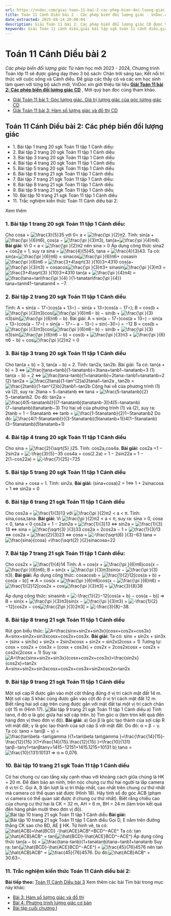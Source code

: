 ```yaml
---
url: https://vndoc.com/giai-toan-11-bai-2-cac-phep-bien-doi-luong-giac-cd-296410
title: Toán 11 Cánh Diều bài 2 - Các phép biến đổi lượng giác - VnDoc.com
date_extracted: 2025-04-14 20:00:04
description: Giải Toán 11 bài 2: Các phép biến đổi lượng giác CD được VnDoc sưu tầm và giới thiệu với lời giải chi tiết, rõ ràng theo khung chương trình sách giáo khoa Toán 11 Cánh diều. Mời các em cùng tham khảo để nắm được nội dung bài học.
keywords: Giải Toán 11 cánh diều,giải bài tập sgk toán 11 cánh diều,giải bài tập toán lớp 11,giải toán 11 bài 2 Các phép biến đổi lượng giác,hướng dẫn giải toán 11 bài 2 cánh diều,bài tập các phép biến đổi lượng giác lớp 11
---
```


# Toán 11 Cánh Diều bài 2
 _Các phép biến đổi lượng giác_
Từ năm học mới 2023 - 2024, Chương trình Toán lớp 11 sẽ được giảng dạy theo 3 bộ sách: Chân trời sáng tạo; Kết nối tri thức với cuộc sống và Cánh diều. Để giúp các thầy cô và các em học sinh làm quen với từng bộ sách mới, VnDoc xin giới thiệu tài liệu **[Giải Toán 11 bài 2: Các phép biến đổi lượng giác CD](<https://vndoc.com/giai-toan-11-bai-2-cac-phep-bien-doi-luong-giac-cd-296410>)** , Mời quý bạn đọc cùng tham khảo.
  * [Giải Toán 11 bài 1: Góc lượng giác. Giá trị lượng giác của góc lượng giác CD](<https://vndoc.com/giai-toan-11-bai-1-goc-luong-giac-gia-tri-luong-giac-cua-goc-luong-giac-cd-296408>)
  * [Giải Toán 11 bài 3: Hàm số lượng giác và đồ thị CD](<https://vndoc.com/giai-toan-11-bai-3-ham-so-luong-giac-va-do-thi-cd-296447>)

## Toán 11 Cánh Diều bài 2: Các phép biến đổi lượng giác
  * 1\. Bài tập 1 trang 20 sgk Toán 11 tập 1 Cánh diều:
  * 2\. Bài tập 2 trang 20 sgk Toán 11 tập 1 Cánh diều
  * 3\. Bài tập 3 trang 20 sgk Toán 11 tập 1 Cánh diều
  * 4\. Bài tập 4 trang 20 sgk Toán 11 tập 1 Cánh diều
  * 5\. Bài tập 5 trang 20 sgk Toán 11 tập 1 Cánh diều
  * 6\. Bài tập 6 trang 21 sgk Toán 11 tập 1 Cánh diều
  * 7\. Bài tập 7 trang 21 sgk Toán 11 tập 1 Cánh diều:
  * 8\. Bài tập 8 trang 21 sgk Toán 11 tập 1 Cánh diều
  * 9\. Bài tập 9 trang 21 sgk Toán 11 tập 1 Cánh diều
  * 10\. Bài tập 10 trang 21 sgk Toán 11 tập 1 Cánh diều
  * 11\. Trắc nghiệm kiến thức Toán 11 Cánh diều bài 2:

Xem thêm
### 1\. Bài tập 1 trang 20 sgk Toán 11 tập 1 Cánh diều:
Cho cosa = ![\\frac{3}{5}](https://i.vdoc.vn/data/image/blank.png)35 với 0< a < ![\\frac{\\pi }{2}](https://i.vdoc.vn/data/image/blank.png)π2.
Tính: sin\(a + ![\\frac{\\pi }{6}](https://i.vdoc.vn/data/image/blank.png)π6\), cos\(a − ![\\frac{\\pi }{3}](https://i.vdoc.vn/data/image/blank.png)π3\), tan\(a+![\\frac{\\pi }{4}](https://i.vdoc.vn/data/image/blank.png)π4\).
**Bài giải:**
Vì 0 < a < ![\\frac{\\pi }{2}](https://i.vdoc.vn/data/image/blank.png)π2 nên sina > 0
Áp dụng công thức sina2 \+ cos2a = 1, suy ra sina = ![\\frac{4}{5}](https://i.vdoc.vn/data/image/blank.png)45, tana = ![\\frac{4}{3}](https://i.vdoc.vn/data/image/blank.png)43.
Ta có: sin\(a+![\\frac{\\pi }{6}](https://i.vdoc.vn/data/image/blank.png)π6\) = sinacos![\\frac{\\pi }{6}](https://i.vdoc.vn/data/image/blank.png)π6\+ cosasin![\\frac{\\pi }{6}](https://i.vdoc.vn/data/image/blank.png)π6 = ![\\frac{3+4\\sqrt{3} }{10}](https://i.vdoc.vn/data/image/blank.png)3+4310
cos\(a−![\\frac{\\pi }{3}](https://i.vdoc.vn/data/image/blank.png)π3\) = cosacos![\\frac{\\pi }{3}](https://i.vdoc.vn/data/image/blank.png)π3\+ sinasin![\\frac{\\pi }{3}](https://i.vdoc.vn/data/image/blank.png)π3 = ![\\frac{3+4\\sqrt{3} }{10}](https://i.vdoc.vn/data/image/blank.png)3+4310
tan\(a + ![\\frac{\\pi }{4}](https://i.vdoc.vn/data/image/blank.png)π4\) = ![\\frac{tana+tan\\frac{\\pi }{4} }{1-tanatan\\frac{\\pi }{4}}](https://i.vdoc.vn/data/image/blank.png)tana+tanπ41−tanatanπ4 = −7.
### 2\. Bài tập 2 trang 20 sgk Toán 11 tập 1 Cánh diều
Tính:
A = sin\(a − 17∘\)cos\(a + 13∘\) − sin\(a + 13∘\)cos\(a − 17∘\);
B = cos\(b + ![\\frac{\\pi }{3}](https://i.vdoc.vn/data/image/blank.png)π3\)cos\(![\\frac{\\pi }{6}](https://i.vdoc.vn/data/image/blank.png)π6− b\) − sin\(b + ![\\frac{\\pi }{3}](https://i.vdoc.vn/data/image/blank.png)π3\)sin\(![\\frac{\\pi }{6}](https://i.vdoc.vn/data/image/blank.png)π6 − b\).
Bài giải:
A = sin\(a − 17∘\)cos\(a + 13∘\) − sin\(a + 13∘\)cos\(a − 17∘\)
= sin\(a − 17∘− a − 13∘\) = sin\(−30∘\) = −12
B = cos\(b + ![\\frac{\\pi }{3}](https://i.vdoc.vn/data/image/blank.png)π3\)cos\(![\\frac{\\pi }{6}](https://i.vdoc.vn/data/image/blank.png)π6− b\) − sin\(b + ![\\frac{\\pi }{3}](https://i.vdoc.vn/data/image/blank.png)π3\)sin\(![\\frac{\\pi }{6}](https://i.vdoc.vn/data/image/blank.png)π6 − b\)
= cos\(b + ![\\frac{\\pi }{3}](https://i.vdoc.vn/data/image/blank.png)π3 \+ ![\\frac{\\pi }{6}](https://i.vdoc.vn/data/image/blank.png)π6 − b\) = cos![\\frac{\\pi }{2}](https://i.vdoc.vn/data/image/blank.png)π2 = 0
### 3\. Bài tập 3 trang 20 sgk Toán 11 tập 1 Cánh diều
Cho tan\(a + b\) = 3, tan\(a − b\) = 2. Tính: tan2a, tan2b.
Bài giải:
Ta có: tan\(a + b\) = 3 ⇔ ![\\frac{tana+tanb}{1-tanatanb}=3](https://i.vdoc.vn/data/image/blank.png)tana+tanb1−tanatanb=3 \(1\)
tan\(a − b\) = 2 ⇔ ![\\frac{tana-tanb}{1+tanatanb}=2](https://i.vdoc.vn/data/image/blank.png)tana−tanb1+tanatanb=2 \(2\)
tan2a = ![\\frac{2tana}{1-tan^{2}a}](https://i.vdoc.vn/data/image/blank.png)2tana1−tan2a , tan2b = ![\\frac{2tanb}{1-tan^{2}b}](https://i.vdoc.vn/data/image/blank.png)2tanb1−tan2b
Cộng hai vế của phương trình \(1\) và \(2\), suy ra: 2tana = 5−tanatanb ⇔ tana = ![\\frac{5-tanatanb}{2}](https://i.vdoc.vn/data/image/blank.png)5−tanatanb2. Do đó: tan2a = ![\\frac{4\(5-tanatanb\)}{\(7-tanatanb\)\(tanatanb-3\)}](https://i.vdoc.vn/data/image/blank.png)4\(5−tanatanb\)\(7−tanatanb\)\(tanatanb−3\)
Trừ hai vế của phương trình \(1\) và \(2\), suy ra: 2tanb = 1 − 5tanatanb ⇔ tanb = ![\\frac{1-5tanatanb}{2}](https://i.vdoc.vn/data/image/blank.png)1−5tanatanb2 Do đó: ![\\frac{4\(1-5tanatanb\)}{\(3-5tanatanb\)\(5tanatanb+1\)}](https://i.vdoc.vn/data/image/blank.png)4\(1−5tanatanb\)\(3−5tanatanb\)\(5tanatanb+1\)
### 4\. Bài tập 4 trang 20 sgk Toán 11 tập 1 Cánh diều
Cho sina = ![\\frac{2}{\\sqrt{5} }](https://i.vdoc.vn/data/image/blank.png)25. Tính: cos2a,cos4a.
**Bài giải:**
cos2a =1 − 2sin2a = ![-\\frac{3}{5}](https://i.vdoc.vn/data/image/blank.png)−35
cos4a = cos\(2.2a\) = 1 − 2sin22a = 1 − 2\(1−cos22a\) = ![-\\frac{7}{25}](https://i.vdoc.vn/data/image/blank.png)−725
### 5\. Bài tập 5 trang 20 sgk Toán 11 tập 1 Cánh diều
Cho sina + cosa = 1. Tính: sin2a.
**Bài giải:**
\(sina+cosa\)2 = 1⇔ 1 + 2sinacosa = 1 ⇔ sin2a = 0
### 6\. Bài tập 6 trang 21 sgk Toán 11 tập 1 Cánh diều
Cho cos2a = ![\\frac{1}{3}](https://i.vdoc.vn/data/image/blank.png)13 với ![\\frac{\\pi }{2}](https://i.vdoc.vn/data/image/blank.png)π2 < a < π. Tính: sina,cosa,tana.
**Bài giải:**
Vì ![\\frac{\\pi }{2}](https://i.vdoc.vn/data/image/blank.png)π2 < a < π, suy ra: sina > 0, cosa < 0, tana < 0
cos2a = 1 − 2sin2a = ![\\frac{1}{3}](https://i.vdoc.vn/data/image/blank.png)13 ⇔ sin2a = ![\\frac{1}{3}](https://i.vdoc.vn/data/image/blank.png)13 ⇔ sina = ![\\frac{\\sqrt{3} }{3}](https://i.vdoc.vn/data/image/blank.png)33
cos2a = 2cos2a − 1 = ![\\frac{1}{3}](https://i.vdoc.vn/data/image/blank.png)13 ⇔ cos2a = ![\\frac{2}{3}](https://i.vdoc.vn/data/image/blank.png)23 ⇔ cosa = ![-\\frac{\\sqrt{6} }{3}](https://i.vdoc.vn/data/image/blank.png)−63
tana = ![\\frac{sina}{cosa} =\\frac{\\sqrt{2} }{2}](https://i.vdoc.vn/data/image/blank.png)sinacosa=22
### 7\. Bài tập 7 trang 21 sgk Toán 11 tập 1 Cánh diều:
Cho cos2x = ![\\frac{1}{4}](https://i.vdoc.vn/data/image/blank.png)14
Tính: A = cos\(x + ![\\frac{\\pi }{6}](https://i.vdoc.vn/data/image/blank.png)π6\)cos\(x − ![\\frac{\\pi }{6}](https://i.vdoc.vn/data/image/blank.png)π6\); B = sin\(x + ![\\frac{\\pi }{3}](https://i.vdoc.vn/data/image/blank.png)π3\)sin\(x − ![\\frac{\\pi }{3}](https://i.vdoc.vn/data/image/blank.png)π3\).
**Bài giải:**
Áp dụng công thức: cosacosb = ![\\frac{1}{2}](https://i.vdoc.vn/data/image/blank.png)12\[cos\(a + b\) + cos\(a − b\)\]
⇒ A = cos\(x + ![\\frac{\\pi }{6}](https://i.vdoc.vn/data/image/blank.png)π6\)cos\(x − ![\\frac{\\pi }{6}](https://i.vdoc.vn/data/image/blank.png)π6\) = ![\\frac{1}{2}](https://i.vdoc.vn/data/image/blank.png)12\[cos2x + cos![\\frac{\\pi }{3}](https://i.vdoc.vn/data/image/blank.png)π3\] = ![\\frac{3}{8}](https://i.vdoc.vn/data/image/blank.png)38
  
Áp dụng công thức: sinasinb = ![-\\frac{1}{2}](https://i.vdoc.vn/data/image/blank.png)−12\[cos\(a + b\) − cos\(a − b\)\]
⇒ B = sin\(x + ![\\frac{\\pi }{3}](https://i.vdoc.vn/data/image/blank.png)π3\)sin\(x − ![\\frac{\\pi }{3}](https://i.vdoc.vn/data/image/blank.png)π3\) = ![-\\frac{1}{2}](https://i.vdoc.vn/data/image/blank.png)−12\[cos2x − cos![\\frac{2\\pi }{3}](https://i.vdoc.vn/data/image/blank.png)2π3\] = ![-\\frac{3}{8}](https://i.vdoc.vn/data/image/blank.png)−38.
### 8\. Bài tập 8 trang 21 sgk Toán 11 tập 1 Cánh diều
Rút gọn biểu thức: ![A=\\frac{sinx+sin2x+sin3x}{cosx+cos2x+cos3x}](https://i.vdoc.vn/data/image/blank.png)A=sinx+sin2x+sin3xcosx+cos2x+cos3x.
**Bài giải:**
Ta có: sinx + sin2x + sin3x = \(sinx + sin3x\) + sin2x = 2sin2xcosx + sin2x
= sin2x\(2cosx + 1\)
Tương tự: cosx + cos2x + cos3x = \(cosx + cos3x\) + cos2x = 2cos2xcosx + cos2x
= cos2x\(2cosx + 1\)
Suy ra: ![A=\\frac{sinx+sin2x+sin3x}{cosx+cos2x+cos3x}=\\frac{sin2x}{cos2x}=tan2x](https://i.vdoc.vn/data/image/blank.png)A=sinx+sin2x+sin3xcosx+cos2x+cos3x=sin2xcos2x=tan2x
### 9\. Bài tập 9 trang 21 sgk Toán 11 tập 1 Cánh diều
Một sợi cáp R được gắn vào một cột thẳng đứng ở vị trí cách mặt đất 14 m. Một sợi cáp S khác cũng được gắn vào cột đó ở vị trí cách mặt đất 12 m. Biết rằng hai sợi cáp trên cùng được gắn với mặt đất tại một vị trí cách chân cột 15 m \(Hình 17\).
![Bài tập 9 trang 21 sgk Toán 11 tập 1 Cánh diều](https://i.vdoc.vn/data/image/2023/05/08/giai-toan-11-canh-dieu-chuong-1-bai-2-1.jpg)
a\) Tính tanα, ở đó α là góc giữa hai sợi cáp trên.
b\) Tìm góc α \(làm tròn kết quả đến hàng đơn vị theo đơn vị độ\).
**Bài giải:**
a\) Gọi β là góc tạo thành của sợi cáp R với mặt đất; γ là góc tạo thành của sợi cáp S với mặt đất.
Do đó: α = β − γ.
Ta có: tanα = tan\(β − γ\) = ![\\frac{tan\\beta -tan\\gamma }{1+tan\\beta tan\\gamma }=\\frac{\\frac{14}{15}-\\frac{12}{15}  }{1+\\frac{14}{15}.\\frac{12}{15} }=\\frac{10}{131}](https://i.vdoc.vn/data/image/blank.png)tanβ−tanγ1+tanβtanγ=1415−12151+1415.1215=10131
b\) tanα = ![\\frac{10}{131}](https://i.vdoc.vn/data/image/blank.png)10131 ⇒ α ≈ 0,076.
### 10\. Bài tập 10 trang 21 sgk Toán 11 tập 1 Cánh diều
Có hai chung cư cao tầng xây cạnh nhau với khoảng cách giữa chúng là HK = 20 m. Để đảm bảo an ninh, trên nóc chung cư thứ hai người ta lắp camera ở vị trí C. Gọi A, B lần lượt là vị trí thấp nhất, cao nhất trên chung cư thứ nhất mà camera có thể quan sát được \(Hình 18\). Hãy tính số đo góc ACB \(phạm vi camera có thể quan sát được ở chung cư thứ nhất\). Biết rằng chiều cao của chung cư thứ hai là CK = 32 m, AH = 6 m, BH = 24 m \(làm tròn kết quả đến hàng phần mười theo đơn vị độ\).
![Bài tập 10 trang 21 sgk Toán 11 tập 1 Cánh diều](https://i.vdoc.vn/data/image/2023/05/08/giai-toan-11-canh-dieu-chuong-1-bai-2-2.jpg)
**Bài giải:**
![Bài tập 10 trang 21 sgk Toán 11 tập 1 Cánh diều](https://i.vdoc.vn/data/image/2023/05/08/giai-toan-11-canh-dieu-chuong-1-bai-2-3.jpg)
Gọi D, E nằm trên đường thẳng CK sao cho BD, AE ∥ HK.
Từ hình vẽ, ta có: ![\\hat{ACB}=\\hat{BCD} -\\hat{ACE}](https://i.vdoc.vn/data/image/blank.png)ACB^=BCD^−ACE^
Ta có: tan![\\hat{ACB}](https://i.vdoc.vn/data/image/blank.png)ACB^ = tan\(![\\hat{BCD}-\\hat{ACE}](https://i.vdoc.vn/data/image/blank.png)BCD^−ACE^\)
Áp dụng công thức tan\(a − b\) = ![\\frac{tana-tanb}{1+tanatanb}](https://i.vdoc.vn/data/image/blank.png)tana−tanb1+tanatanb
Suy ra: tan\(![\\hat{BCD}-\\hat{ACE}](https://i.vdoc.vn/data/image/blank.png)BCD^−ACE^\) = ![\\frac{45}{76}](https://i.vdoc.vn/data/image/blank.png)4576 nên tan![\\hat{ACB}](https://i.vdoc.vn/data/image/blank.png)ACB^ = ![\\frac{45}{76}](https://i.vdoc.vn/data/image/blank.png)4576.
Do đó:![\\hat{ACB}](https://i.vdoc.vn/data/image/blank.png)ACB^ = 30.63∘.
### 11\. Trắc nghiệm kiến thức Toán 11 Cánh diều bài 2:
**Bài tiếp theo:** [Toán 11 Cánh Diều bài 3](<https://vndoc.com/giai-toan-11-bai-3-ham-so-luong-giac-va-do-thi-cd-296447> "Toán 11 Cánh Diều bài 3")
Xem thêm các bài Tìm bài trong mục này khác:
  * [Bài 3: Hàm số lượng giác và đồ thị](</giai-toan-11-bai-3-ham-so-luong-giac-va-do-thi-cd-296447>)
  * [Bài 4: Phương trình lượng giác cơ bản](</toan-11-canh-dieu-bai-4-296553>)
  * [Bài tập cuối chương I](</toan-11-canh-dieu-bai-tap-cuoi-chuong-i-296634>)

